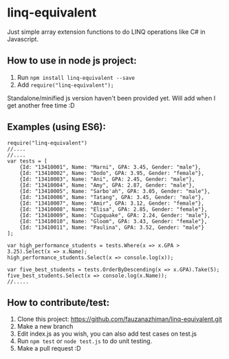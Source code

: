# linq-equivalent
Just simple array extension functions to do LINQ operations like C# in Javascript.

## How to use in node js project:
1. Run `npm install linq-equivalent --save`
2. Add `require("linq-equivalent");`

Standalone/minified js version haven't been provided yet. Will add when I get another free time :D

## Examples (using ES6):

```
require("linq-equivalent")
//....
//....
var tests = [
	{Id: "13410001", Name: "Marni", GPA: 3.45, Gender: "male"},
	{Id: "13410002", Name: "Dodo", GPA: 3.95, Gender: "female"},
	{Id: "13410003", Name: "Ani", GPA: 2.45, Gender: "male"},
	{Id: "13410004", Name: "Amy", GPA: 2.87, Gender: "male"},
	{Id: "13410005", Name: "Sarbo'ah", GPA: 3.05, Gender: "male"},
	{Id: "13410006", Name: "Tatang", GPA: 3.45, Gender: "male"},
	{Id: "13410007", Name: "Amir", GPA: 3.12, Gender: "female"},
	{Id: "13410008", Name: "Elisa", GPA: 2.85, Gender: "female"},
	{Id: "13410009", Name: "Cupquake", GPA: 2.24, Gender: "male"},
	{Id: "13410010", Name: "Gloom", GPA: 3.43, Gender: "female"},	
	{Id: "13410011", Name: "Paulina", GPA: 3.52, Gender: "male"}
];

var high_performance_students = tests.Where(x => x.GPA > 3.25).Select(x => x.Name);
high_performance_students.Select(x => console.log(x));

var five_best_students = tests.OrderByDescending(x => x.GPA).Take(5);
five_best_students.Select(x => console.log(x.Name));
//.....
```

## How to contribute/test:
1. Clone this project: https://github.com/fauzanazhiman/linq-equivalent.git
2. Make a new branch
3. Edit index.js as you wish, you can also add test cases on test.js
4. Run `npm test` or `node test.js` to do unit testing.
5. Make a pull request :D
